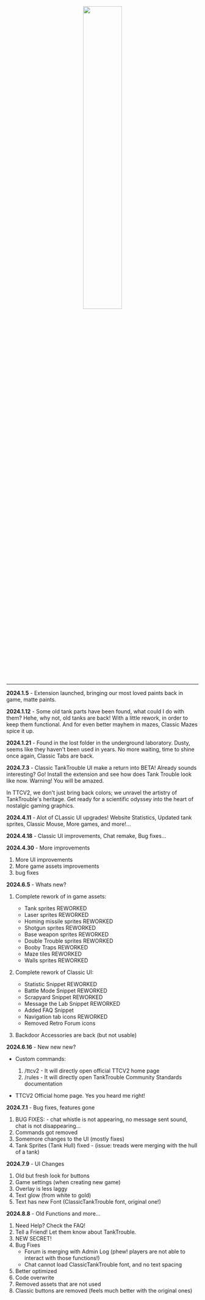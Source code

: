 <div align="center">
  <img width="45%" src="https://github.com/kamarov-therussiantank/TTCV2/raw/main/.github/clBanner.png">
</div>

---

**2024.1.5** - Extension launched, bringing our most loved paints back in game, matte paints.

**2024.1.12** - Some old tank parts have been found, what could I do with them? Hehe, why not, old tanks are back! With a little rework, in order to keep them functional. And for even better mayhem in mazes, Classic Mazes spice it up.

**2024.1.21** - Found in the lost folder in the underground laboratory. Dusty, seems like they haven't been used in years. No more waiting, time to shine once again, Classic Tabs are back.

**2024.7.3** - Classic TankTrouble UI make a return into BETA! Already sounds interesting? Go! Install the extension and see how does Tank Trouble look like now. Warning! You will be amazed.

In TTCV2, we don't just bring back colors; we unravel the artistry of TankTrouble's heritage. Get ready for a scientific odyssey into the heart of nostalgic gaming graphics.

**2024.4.11** - Alot of CLassic UI upgrades! Website Statistics, Updated tank sprites, Classic Mouse, More games, and more!...

**2024.4.18** - Classic UI improvements, Chat remake, Bug fixes...

**2024.4.30** - More improvements
1. More UI improvements
2. More game assets improvements
3. bug fixes


**2024.6.5** - Whats new? 

1. Complete rework of in game assets:
   - Tank sprites REWORKED
   - Laser sprites REWORKED
   - Homing missile sprites REWORKED
   - Shotgun sprites REWORKED
   - Base weapon sprites REWORKED
   - Double Trouble sprites REWORKED
   - Booby Traps REWORKED
   - Maze tiles REWORKED
   - Walls sprites REWORKED

2. Complete rework of Classic UI:
   - Statistic Snippet REWORKED
   - Battle Mode Snippet REWORKED
   - Scrapyard Snippet REWORKED
   - Message the Lab Snippet REWORKED
   - Added FAQ Snippet
   - Navigation tab icons REWORKED
   - Removed Retro Forum icons
  
3. Backdoor Accessories are back (but not usable)

   
**2024.6.16** - New new new? 

- Custom commands:
   1.  /ttcv2 - It will directly open official TTCV2 home page
   2.  /rules - It will directly open TankTrouble Community Standards documentation
 
- TTCV2 Official home page. Yes you heard me right!


**2024.7.1** - Bug fixes, features gone
1. BUG FIXES: - chat whistle is not appearing, no message sent sound, chat is not disappearing...
2. Commands got removed
3. Somemore changes to the UI (mostly fixes)
4. Tank Sprites (Tank Hull) fixed - (issue: treads were merging with the hull of a tank)


**2024.7.9** - UI Changes
1. Old but fresh look for buttons
2. Game settings (when creating new game)
3. Overlay is less laggy
4. Text glow (from white to gold)
5. Text has new Font (ClassicTankTrouble font, original one!)


**2024.8.8** - Old Functions and more...
1. Need Help? Check the FAQ!
2. Tell a Friend! Let them know about TankTrouble.
3. NEW SECRET! 
4. Bug Fixes
   - Forum is merging with Admin Log (phew! players are not able to interact with those functions!)
   - Chat cannot load ClassicTankTrouble font, and no text spacing
5. Better optimized
6. Code overwrite
7. Removed assets that are not used
8. Classic buttons are removed (feels much better with the original ones)

